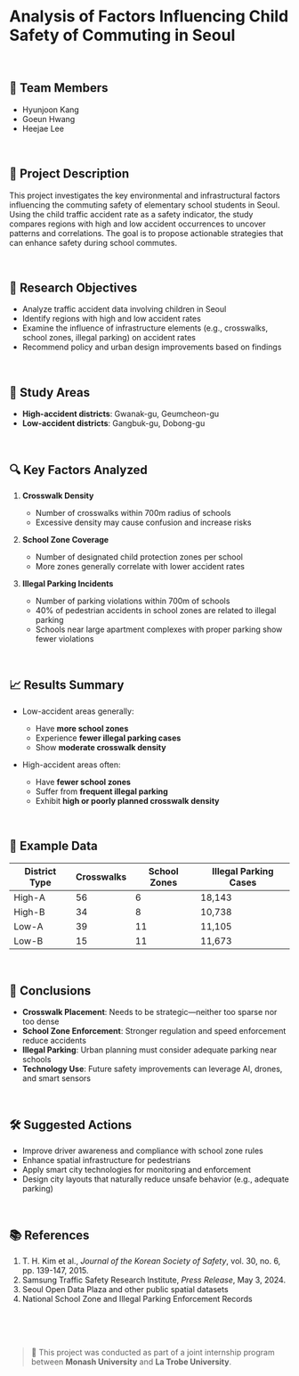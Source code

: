 # Analysis of Factors Influencing Child Safety of Commuting in Seoul

<br>

## 👥 Team Members
- Hyunjoon Kang
- Goeun Hwang
- Heejae Lee

<br>

## 📌 Project Description
This project investigates the key environmental and infrastructural factors influencing the commuting safety of elementary school students in Seoul. Using the child traffic accident rate as a safety indicator, the study compares regions with high and low accident occurrences to uncover patterns and correlations. The goal is to propose actionable strategies that can enhance safety during school commutes.

<br>

## 🎯 Research Objectives
- Analyze traffic accident data involving children in Seoul
- Identify regions with high and low accident rates
- Examine the influence of infrastructure elements (e.g., crosswalks, school zones, illegal parking) on accident rates
- Recommend policy and urban design improvements based on findings

<br>

## 📍 Study Areas
- **High-accident districts**: Gwanak-gu, Geumcheon-gu  
- **Low-accident districts**: Gangbuk-gu, Dobong-gu

<br>

## 🔍 Key Factors Analyzed
1. **Crosswalk Density**  
   - Number of crosswalks within 700m radius of schools  
   - Excessive density may cause confusion and increase risks

2. **School Zone Coverage**  
   - Number of designated child protection zones per school  
   - More zones generally correlate with lower accident rates

3. **Illegal Parking Incidents**  
   - Number of parking violations within 700m of schools  
   - 40% of pedestrian accidents in school zones are related to illegal parking  
   - Schools near large apartment complexes with proper parking show fewer violations

<br>

## 📈 Results Summary
- Low-accident areas generally:
  - Have **more school zones**  
  - Experience **fewer illegal parking cases**  
  - Show **moderate crosswalk density**

- High-accident areas often:
  - Have **fewer school zones**  
  - Suffer from **frequent illegal parking**  
  - Exhibit **high or poorly planned crosswalk density**

<br>

## 🧪 Example Data

| District Type | Crosswalks | School Zones | Illegal Parking Cases |
|---------------|------------|--------------|------------------------|
| High-A        | 56         | 6            | 18,143                 |
| High-B        | 34         | 8            | 10,738                 |
| Low-A         | 39         | 11           | 11,105                 |
| Low-B         | 15         | 11           | 11,673                 |

<br>

## 🧩 Conclusions
- **Crosswalk Placement**: Needs to be strategic—neither too sparse nor too dense
- **School Zone Enforcement**: Stronger regulation and speed enforcement reduce accidents
- **Illegal Parking**: Urban planning must consider adequate parking near schools
- **Technology Use**: Future safety improvements can leverage AI, drones, and smart sensors

<br>

## 🛠 Suggested Actions
- Improve driver awareness and compliance with school zone rules  
- Enhance spatial infrastructure for pedestrians  
- Apply smart city technologies for monitoring and enforcement  
- Design city layouts that naturally reduce unsafe behavior (e.g., adequate parking)

<br>

## 📚 References
1. T. H. Kim et al., *Journal of the Korean Society of Safety*, vol. 30, no. 6, pp. 139-147, 2015.  
2. Samsung Traffic Safety Research Institute, *Press Release*, May 3, 2024.  
3. Seoul Open Data Plaza and other public spatial datasets  
4. National School Zone and Illegal Parking Enforcement Records

<br>
<br>
<br>

> 🏫 This project was conducted as part of a joint internship program between **Monash University** and **La Trobe University**.
